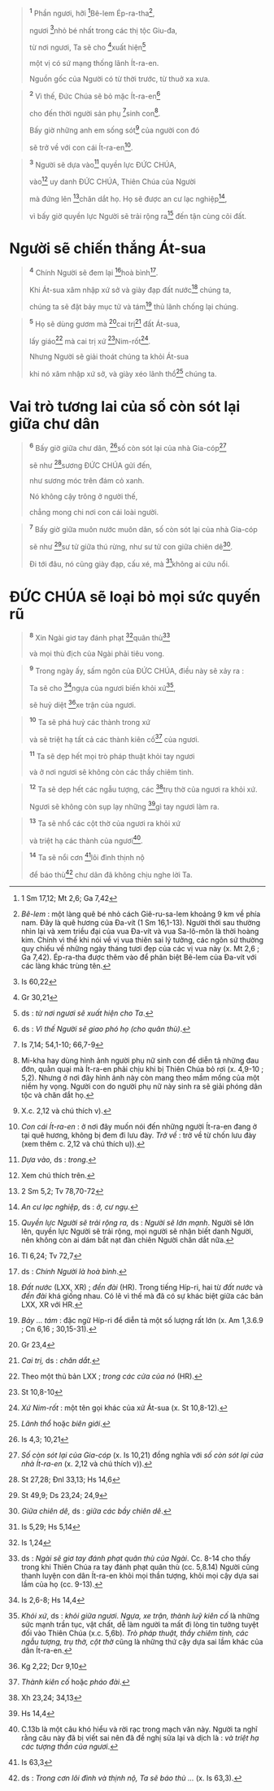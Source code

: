 
> <sup><b>1</b></sup> Phần ngươi, hỡi [^1*]Bê-lem Ép-ra-tha[^1],
> 
> ngươi [^2*]nhỏ bé nhất trong các thị tộc Giu-đa,
> 
> từ nơi ngươi, Ta sẽ cho [^3*]xuất hiện[^2]
> 
> một vị có sứ mạng thống lãnh Ít-ra-en.
> 
> Nguồn gốc của Người có từ thời trước, từ thuở xa xưa.
>


> <sup><b>2</b></sup> Vì thế, Đức Chúa sẽ bỏ mặc Ít-ra-en[^3]
> 
> cho đến thời người sản phụ [^4*]sinh con[^4].
> 
> Bấy giờ những anh em sống sót[^5] của người con đó
> 
> sẽ trở về với con cái Ít-ra-en[^6].
>


> <sup><b>3</b></sup> Người sẽ dựa vào[^7] quyền lực ĐỨC CHÚA,
> 
> vào[^8] uy danh ĐỨC CHÚA, Thiên Chúa của Người
> 
> mà đứng lên [^5*]chăn dắt họ. Họ sẽ được an cư lạc nghiệp[^9],
> 
> vì bấy giờ quyền lực Người sẽ trải rộng ra[^10] đến tận cùng cõi đất.
>

# Người sẽ chiến thắng Át-sua

> <sup><b>4</b></sup> Chính Người sẽ đem lại [^6*]hoà bình[^11].
> 
> Khi Át-sua xâm nhập xứ sở và giày đạp đất nước[^12] chúng ta,
> 
> chúng ta sẽ đặt bảy mục tử và tám[^13] thủ lãnh chống lại chúng.
>


> <sup><b>5</b></sup> Họ sẽ dùng gươm mà [^7*]cai trị[^14] đất Át-sua,
> 
> lấy giáo[^15] mà cai trị xứ [^8*]Nim-rốt[^16].
> 
> Nhưng Người sẽ giải thoát chúng ta khỏi Át-sua
> 
> khi nó xâm nhập xứ sở, và giày xéo lãnh thổ[^17] chúng ta.
>

# Vai trò tương lai của số còn sót lại giữa chư dân

> <sup><b>6</b></sup> Bấy giờ giữa chư dân, [^9*]số còn sót lại của nhà Gia-cóp[^18]
> 
> sẽ như [^10*]sương ĐỨC CHÚA gửi đến,
> 
> như sương móc trên đám cỏ xanh.
> 
> Nó không cậy trông ở người thế,
> 
> chẳng mong chi nơi con cái loài người.
>


> <sup><b>7</b></sup> Bấy giờ giữa muôn nước muôn dân, số còn sót lại của nhà Gia-cóp
> 
> sẽ như [^11*]sư tử giữa thú rừng, như sư tử con giữa chiên dê[^19].
> 
> Đi tới đâu, nó cũng giày đạp, cấu xé, mà [^12*]không ai cứu nổi.
>

# ĐỨC CHÚA sẽ loại bỏ mọi sức quyến rũ

> <sup><b>8</b></sup> Xin Ngài giơ tay đánh phạt [^13*]quân thù[^20]
> 
> và mọi thù địch của Ngài phải tiêu vong.
>


> <sup><b>9</b></sup> Trong ngày ấy, sấm ngôn của ĐỨC CHÚA, điều này sẽ xảy ra :
> 
> Ta sẽ cho [^14*]ngựa của ngươi biến khỏi xứ[^21],
> 
> sẽ huỷ diệt [^15*]xe trận của ngươi.
>


> <sup><b>10</b></sup> Ta sẽ phá huỷ các thành trong xứ
> 
> và sẽ triệt hạ tất cả các thành kiên cố[^22] của ngươi.
>


> <sup><b>11</b></sup> Ta sẽ dẹp hết mọi trò pháp thuật khỏi tay ngươi
> 
> và ở nơi ngươi sẽ không còn các thầy chiêm tinh.
>


> <sup><b>12</b></sup> Ta sẽ dẹp hết các ngẫu tượng, các [^16*]trụ thờ của ngươi ra khỏi xứ.
> 
> Ngươi sẽ không còn sụp lạy những [^17*]gì tay ngươi làm ra.
>


> <sup><b>13</b></sup> Ta sẽ nhổ các cột thờ của ngươi ra khỏi xứ
> 
> và triệt hạ các thành của ngươi[^23].
>


> <sup><b>14</b></sup> Ta sẽ nổi cơn [^18*]lôi đình thịnh nộ
> 
> để báo thù[^24] chư dân đã không chịu nghe lời Ta.
>

[^1]: <i>Bê-lem</i> : một làng quê bé nhỏ cách Giê-ru-sa-lem khoảng 9 km về phía nam. Đây là quê hương của Đa-vít (1 Sm 16,1-13). Người thời sau thường nhìn lại và xem triều đại của vua Đa-vít và vua Sa-lô-môn là thời hoàng kim. Chính vì thế khi nói về vị vua thiên sai lý tưởng, các ngôn sứ thường quy chiếu về những ngày tháng tươi đẹp của các vị vua này (x. Mt 2,6 ; Ga 7,42). Ép-ra-tha được thêm vào để phân biệt Bê-lem của Đa-vít với các làng khác trùng tên.
[^2]: ds : <i>từ nơi ngươi sẽ xuất hiện cho Ta</i>.
[^3]: ds : <i>Vì thế Người sẽ giao phó họ (cho quân thù)</i>.
[^4]: Mi-kha hay dùng hình ảnh người phụ nữ sinh con để diễn tả những đau đớn, quằn quại mà Ít-ra-en phải chịu khi bị Thiên Chúa bỏ rơi (x. 4,9-10 ; 5,2). Nhưng ở nơi đây hình ảnh này còn mang theo mầm mống của một niềm hy vọng. Người con do người phụ nữ này sinh ra sẽ giải phóng dân tộc và chăn dắt họ.
[^5]: X.c. 2,12 và chú thích v).
[^6]: <i>Con cái Ít-ra-en</i> : ở nơi đây muốn nói đến những người Ít-ra-en đang ở tại quê hương, không bị đem đi lưu đày. <i>Trở về</i> : trở về từ chốn lưu đày (xem thêm c. 2,12 và chú thích u)).
[^7]: <i>Dựa vào,</i> ds : <i>trong</i>.
[^8]: Xem chú thích trên.
[^9]: <i>An cư lạc nghiệp,</i> ds : <i>ở, cư ngụ</i>.
[^10]: <i>Quyền lực Người sẽ trải rộng ra,</i> ds : <i>Người sẽ lớn mạnh</i>. Người sẽ lớn lên, quyền lực Người sẽ trải rộng, mọi người sẽ nhận biết danh Người, nên không còn ai dám bắt nạt đàn chiên Người chăn dắt nữa.
[^11]: ds : <i>Chính Người là hoà bình</i>.
[^12]: <i>Đất nước</i> (LXX, XR) ; <i>đền đài</i> (HR). Trong tiếng Híp-ri, hai từ <i>đất nước</i> và <i>đền đài</i> khá giống nhau. Có lẽ vì thế mà đã có sự khác biệt giữa các bản LXX, XR với HR.
[^13]: <i>Bảy ... tám</i> : đặc ngữ Híp-ri để diễn tả một số lượng rất lớn (x. Am 1,3.6.9 ; Cn 6,16 ; 30,15-31).
[^14]: <i>Cai trị,</i> ds : <i>chăn dắt</i>.
[^15]: Theo một thủ bản LXX ; <i>trong các cửa của nó</i> (HR).
[^16]: <i>Xứ Nim-rốt</i> : một tên gọi khác của xứ Át-sua (x. St 10,8-12).
[^17]: <i>Lãnh thổ</i> hoặc <i>biên giới</i>.
[^18]: <i>Số còn sót lại của Gia-cóp</i> (x. Is 10,21) đồng nghĩa với <i>số còn sót lại của nhà Ít-ra-en</i> (x. 2,12 và chú thích v)).
[^19]: <i>Giữa chiên dê,</i> ds : <i>giữa các bầy chiên dê</i>.
[^20]: ds : <i>Ngài sẽ giơ tay đánh phạt quân thù của Ngài</i>. Cc. 8-14 cho thấy trong khi Thiên Chúa ra tay đánh phạt quân thù (cc. 5,8.14) Người cũng thanh luyện con dân Ít-ra-en khỏi mọi thần tượng, khỏi mọi cậy dựa sai lầm của họ (cc. 9-13).
[^21]: <i>Khỏi xứ</i>, ds : <i>khỏi giữa ngươi</i>. <i>Ngựa, xe trận, thành luỹ kiên cố</i> là những sức mạnh trần tục, vật chất, dễ làm người ta mất đi lòng tin tưởng tuyệt đối vào Thiên Chúa (x.c. 5,6b). <i>Trò pháp thuật, thầy chiêm tinh, các ngẫu tượng, trụ thờ, cột thờ</i> cũng là những thứ cậy dựa sai lầm khác của dân Ít-ra-en.
[^22]: <i>Thành kiên cố</i> hoặc <i>pháo đài</i>.
[^23]: C.13b là một câu khó hiểu và rời rạc trong mạch văn này. Người ta nghĩ rằng câu này đã bị viết sai nên đã đề nghị sửa lại và dịch là : <i>và triệt hạ các tượng thần của ngươi</i>.
[^24]: ds : <i>Trong cơn lôi đình và thịnh nộ, Ta sẽ báo thù ...</i> (x. Is 63,3).
[^1*]: 1 Sm 17,12; Mt 2,6; Ga 7,42
[^2*]: Is 60,22
[^3*]: Gr 30,21
[^4*]: Is 7,14; 54,1-10; 66,7-9
[^5*]: 2 Sm 5,2; Tv 78,70-72
[^6*]: Tl 6,24; Tv 72,7
[^7*]: Gr 23,4
[^8*]: St 10,8-10
[^9*]: Is 4,3; 10,21
[^10*]: St 27,28; Đnl 33,13; Hs 14,6
[^11*]: St 49,9; Ds 23,24; 24,9
[^12*]: Is 5,29; Hs 5,14
[^13*]: Is 1,24
[^14*]: Is 2,6-8; Hs 14,4
[^15*]: Kg 2,22; Dcr 9,10
[^16*]: Xh 23,24; 34,13
[^17*]: Hs 14,4
[^18*]: Is 63,3
